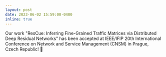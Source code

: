 ```yaml
---
layout: post
date: 2023-06-02 15:59:00-0400
inline: true
---
```


Our work "ResCue: Inferring Fine-Grained Traffic Matrices via Distributed Deep Residual Networks" has been accepted at IEEE/IFIP 20th International Conference on Network and Service Management (CNSM) in Prague, Czech Republic! &#127881;
